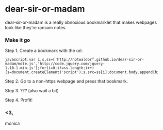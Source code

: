 dear-sir-or-madam
=================

dear-sir-or-madam is a really obnoxious bookmarklet that makes webpages look like they're ransom notes. 

### Make it go
Step 1. Create a bookmark with the url:

```
javascript:var i,s,ss=['http://notwaldorf.github.io/dear-sir-or-madam/note.js','http://code.jquery.com/jquery-1.10.1.min.js'];for(i=0;i!=ss.length;i++){s=document.createElement('script');s.src=ss[i];document.body.appendChild(s);}void(0);
```

Step 2. Go to a non-https webpage and press that bookmark.

Step 3. ??? (also wait a bit)

Step 4. Profit!

### <3,
monica
